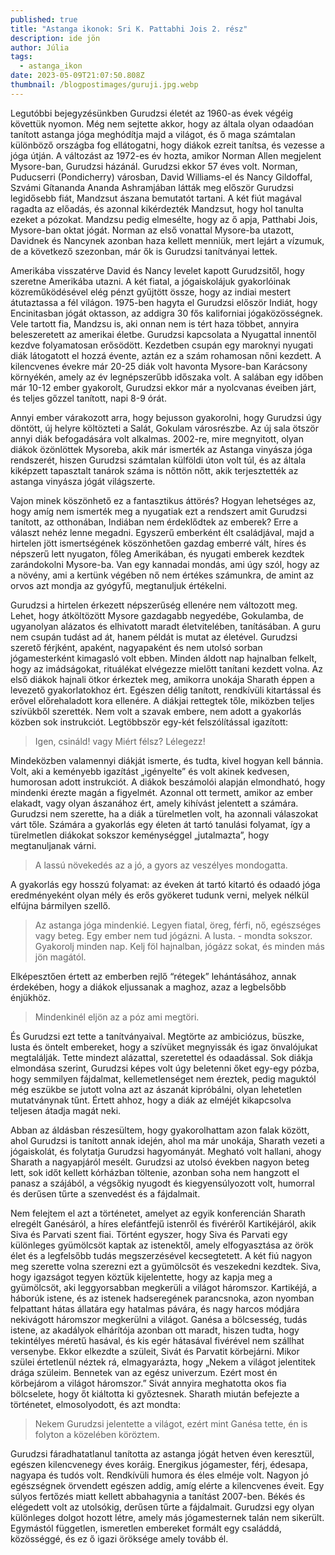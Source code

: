 ```yaml
---
published: true
title: "Astanga ikonok: Sri K. Pattabhi Jois 2. rész"
description: ide jön
author: Júlia
tags:
  - astanga_ikon
date: 2023-05-09T21:07:50.808Z
thumbnail: /blogpostimages/guruji.jpg.webp
---
```

Legutóbbi bejegyzésünkben Gurudzsi életét az 1960-as évek végéig követtük nyomon. Még nem sejtette akkor, hogy az általa olyan odaadóan tanított astanga jóga meghódítja majd a világot, és ő maga számtalan különböző országba fog ellátogatni, hogy diákok ezreit tanítsa, és vezesse a jóga útján. A változást az 1972-es év hozta, amikor Norman Allen megjelent Mysore-ban, Gurudzsi házánál. Gurudzsi ekkor 57 éves volt. Norman, Puducserri (Pondicherry) városban, David Williams-el és Nancy Gildoffal, Szvámi Gítananda Ananda Ashramjában látták meg először Gurudzsi legidősebb fiát, Mandzsut ászana bemutatót tartani. A két fiút magával ragadta az előadás, és azonnal kikérdezték Mandzsut, hogy hol tanulta ezeket a pózokat. Mandzsu pedig elmesélte, hogy az ő apja, Patthabi Jois, Mysore-ban oktat jógát. Norman az első vonattal Mysore-ba utazott, Davidnek és Nancynek azonban haza kellett menniük, mert lejárt a vízumuk, de a következő szezonban, már ők is Gurudzsi tanítványai lettek.

Amerikába visszatérve David és Nancy levelet kapott Gurudzsitől, hogy szeretne Amerikába utazni. A két fiatal, a jógaiskolájuk gyakorlóinak közreműködésével elég pénzt gyűjtött össze, hogy az indiai mestert átutaztassa a fél világon. 1975-ben hagyta el Gurudzsi először Indiát, hogy Encinitasban jógát oktasson, az addigra 30 fős kaliforniai jógaközösségnek. Vele tartott fia, Mandzsu is, aki onnan nem is tért haza többet, annyira beleszeretett az amerikai életbe. Gurudzsi kapcsolata a Nyugattal innentől kezdve folyamatosan erősödött. Kezdetben csupán egy maroknyi nyugati diák látogatott el hozzá évente, aztán ez a szám rohamosan nőni kezdett. A kilencvenes évekre már 20-25 diák volt havonta Mysore-ban Karácsony környékén, amely az év legnépszerűbb időszaka volt. A salában egy időben már 10-12 ember gyakorolt, Gurudzsi ekkor már a nyolcvanas éveiben járt, és teljes gőzzel tanított, napi 8-9 órát.

Annyi ember várakozott arra, hogy bejusson gyakorolni, hogy Gurudzsi úgy döntött, új helyre költözteti a Salát, Gokulam városrészbe. Az új sala ötször annyi diák befogadására volt alkalmas. 2002-re, mire megnyitott, olyan diákok özönlöttek Mysoreba, akik már ismerték az Astanga vinyásza jóga rendszerét, hiszen Gurudzsi számtalan külföldi úton volt túl, és az általa kiképzett tapasztalt tanárok száma is nőttön nőtt, akik terjesztették az astanga vinyásza jógát világszerte.

Vajon minek köszönhető ez a fantasztikus áttörés? Hogyan lehetséges az, hogy amíg nem ismerték meg a nyugatiak ezt a rendszert amit Gurudzsi tanított, az otthonában, Indiában nem érdeklődtek az emberek? Erre a választ nehéz lenne megadni. Egyszerű emberként élt családjával, majd a hirtelen jött ismertségének köszönhetően gazdag emberré vált, híres és népszerű lett nyugaton, főleg Amerikában, és nyugati emberek kezdtek zarándokolni Mysore-ba. Van egy kannadai mondás, ami úgy szól, hogy az a növény, ami a kertünk végében nő nem értékes számunkra, de amint az orvos azt mondja az gyógyfű, megtanuljuk értékelni.

Gurudzsi a hirtelen érkezett népszerűség ellenére nem változott meg. Lehet, hogy átköltözött Mysore gazdagabb negyedébe, Gokulamba, de ugyanolyan alázatos és elhivatott maradt életvitelében, tanításában. A guru nem csupán tudást ad át, hanem példát is mutat az életével. Gurudzsi szerető férjként, apaként, nagyapaként és nem utolsó sorban jógamesterként kimagasló volt ebben. Minden áldott nap hajnalban felkelt, hogy az imádságokat, rituálékat elvégezze mielőtt tanítani kezdett volna. Az első diákok hajnali ötkor érkeztek meg, amikorra unokája Sharath éppen a levezető gyakorlatokhoz ért. Egészen délig tanított, rendkívüli kitartással és erővel előrehaladott kora ellenére. A diákjai rettegtek tőle, miközben teljes szívükből szerették. Nem volt a szavak embere, nem adott a gyakorlás közben sok instrukciót. Legtöbbször egy-két felszólítással igazított:

> Igen, csináld! vagy Miért félsz? Lélegezz!

Mindeközben valamennyi diákját ismerte, és tudta, kivel hogyan kell bánnia. Volt, aki a keményebb igazítást „igényelte” és volt akinek kedvesen, humorosan adott instrukciót. A diákok beszámolói alapján elmondható, hogy mindenki érezte magán a figyelmét. Azonnal ott termett, amikor az ember elakadt, vagy olyan ászanához ért, amely kihívást jelentett a számára. Gurudzsi nem szerette, ha a diák a türelmetlen volt, ha azonnali válaszokat várt tőle. Számára a gyakorlás egy életen át tartó tanulási folyamat, így a türelmetlen diákokat sokszor keménységgel „jutalmazta”, hogy megtanuljanak várni.

> A lassú növekedés az a jó, a gyors az veszélyes mondogatta.

A gyakorlás egy hosszú folyamat: az éveken át tartó kitartó és odaadó jóga eredményeként olyan mély és erős gyökeret tudunk verni, melyek nélkül elfújna bármilyen szellő.

> Az astanga jóga mindenkié. Legyen fiatal, öreg, férfi, nő, egészséges vagy beteg. Egy ember nem tud jógázni. A lusta. - mondta sokszor. Gyakorolj minden nap. Kelj föl hajnalban, jógázz sokat, és minden más jön magától.

Elképesztően értett az emberben rejlő “rétegek” lehántásához, annak érdekében, hogy a diákok eljussanak a maghoz, azaz a legbelsőbb énjükhöz.

> Mindenkinél eljön az a póz ami megtöri.

És Gurudzsi ezt tette a tanítványaival. Megtörte az ambiciózus, büszke, lusta és öntelt embereket, hogy a szívüket megnyissák és igaz önvalójukat megtalálják. Tette mindezt alázattal, szeretettel és odaadással. Sok diákja elmondása szerint, Gurudzsi képes volt úgy beletenni őket egy-egy pózba, hogy semmilyen fájdalmat, kellemetlenséget nem éreztek, pedig maguktól még eszükbe se jutott volna azt az ászanát kipróbálni, olyan lehetetlen mutatványnak tűnt. Értett ahhoz, hogy a diák az elméjét kikapcsolva teljesen átadja magát neki.

Abban az áldásban részesültem, hogy gyakorolhattam azon falak között, ahol Gurudzsi is tanított annak idején, ahol ma már unokája, Sharath vezeti a jógaiskolát, és folytatja Gurudzsi hagyományát. Megható volt hallani, ahogy Sharath a nagyapjáról mesélt. Gurudzsi az utolsó években nagyon beteg lett, sok időt kellett kórházban töltenie, azonban soha nem hangzott el panasz a szájából, a végsőkig nyugodt és kiegyensúlyozott volt, humorral és derűsen tűrte a szenvedést és a fájdalmait.

Nem felejtem el azt a történetet, amelyet az egyik konferencián Sharath elregélt Ganésáról, a híres elefántfejű istenről és fivéréről Kartikéjáról, akik Siva és Parvati szent fiai. Történt egyszer, hogy Siva és Parvati egy különleges gyümölcsöt kaptak az istenektől, amely elfogyasztása az örök élet és a legfelsőbb tudás megszerzésével kecsegtetett. A két fiú nagyon meg szerette volna szerezni ezt a gyümölcsöt és veszekedni kezdtek. Siva, hogy igazságot tegyen köztük kijelentette, hogy az kapja meg a gyümölcsöt, aki leggyorsabban megkerüli a világot háromszor. Kartikéjá, a háborúk istene, és az istenek hadseregének parancsnoka, azon nyomban felpattant hátas állatára egy hatalmas pávára, és nagy harcos módjára nekivágott háromszor megkerülni a világot. Ganésa a bölcsesség, tudás istene, az akadályok elhárítója azonban ott maradt, hiszen tudta, hogy tekintélyes méretű hasával, és kis egér hátasával fivérével nem szállhat versenybe. Ekkor elkezdte a szüleit, Sivát és Parvatit körbejárni. Mikor szülei értetlenül néztek rá, elmagyarázta, hogy „Nekem a világot jelentitek drága szüleim. Bennetek van az egész univerzum. Ezért most én körbejárom a világot háromszor.” Sivát annyira meghatotta okos fia bölcselete, hogy őt kiáltotta ki győztesnek. Sharath miután befejezte a történetet, elmosolyodott, és azt mondta: 

> Nekem Gurudzsi jelentette a világot, ezért mint Ganésa tette, én is folyton a közelében köröztem.

Gurudzsi fáradhatatlanul tanította az astanga jógát hetven éven keresztül, egészen kilencvenegy éves koráig. Energikus jógamester, férj, édesapa, nagyapa és tudós volt. Rendkívüli humora és éles elméje volt. Nagyon jó egészségnek örvendett egészen addig, amíg elérte a kilencvenes éveit. Egy súlyos fertőzés miatt kellett abbahagynia a tanítást 2007-ben. Békés és elégedett volt az utolsókig, derűsen tűrte a fájdalmait. Gurudzsi egy olyan különleges dolgot hozott létre, amely más jógamesternek talán nem sikerült. Egymástól független, ismeretlen embereket formált egy családdá, közösséggé, és ez ő igazi öröksége amely tovább él.
